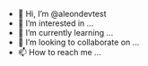- 👋 Hi, I’m @aleondevtest
- 👀 I’m interested in ...
- 🌱 I’m currently learning ...
- 💞️ I’m looking to collaborate on ...
- 📫 How to reach me ...

<!---
aleondevtest/aleondevtest is a ✨ special ✨ repository because its `README.md` (this file) appears on your GitHub profile.
You can click the Preview link to take a look at your changes.
--->
